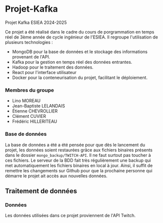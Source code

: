 # Projet-Kafka

Projet Kafka ESIEA 2024-2025

Ce projet a été réalisé dans le cadre du cours de porgrammation en temps réel de 3ème année de cycle ingénieur de l'ESIEA. Il regroupe l'utilisation de plusieurs technologies :

- MongoDB pour la base de données et le stockage des informations provenant de l'API.
- Kafka pour la gestion en temps réel des données entrantes.
- Hadoop pour le traitement des données.
- React pour l'interface utilisateur
- Docker pour la conteneurisation du projet, facilitant le déploiement.

### Membres du groupe

- Lino MOREAU
- Jean-Baptiste LELANDAIS
- Étienne CHEVROLLIER
- Clément CUVIER
- Frédéric HILLERITEAU


### Base de données

La base de données a été a été pensée pour que dès le lancement du projet, les données soient restaurées grâce aux fichiers binaires présents dans le dossier `mongo_backup/TWITCH-API`. Il ne faut surtout pas toucher à ces fichiers.
Le serveur de la BDD fait très régulièrement une backup qui met automatiquement les fichiers binaires en local à jour. Ainsi, il suffit de remettre les changements sur Github pour que la prochaine personne qui démarre le projet ait accès aux nouvelles données.

## Traitement de données

### Données

Les données utilisées dans ce projet proviennent de l'API Twitch.
